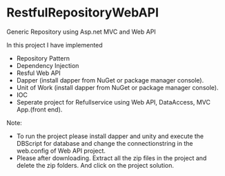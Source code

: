# RestfulRepositoryWebAPI
Generic Repository using Asp.net MVC and Web API

In this project I have implemented
- Repository Pattern
- Dependency Injection
- Resful Web API 
- Dapper (install dapper from NuGet or package manager console).
- Unit of Work (install dapper from NuGet or package manager console).
- IOC
- Seperate project for Refullservice using Web API, DataAccess, MVC App.(front end).

Note: 
- To run the project please install dapper and unity and execute the DBScript for database and change the connectionstring in the web.config of Web API project.
- Please after downloading. Extract all the zip files in the project and delete the zip folders. And click on the project solution.


